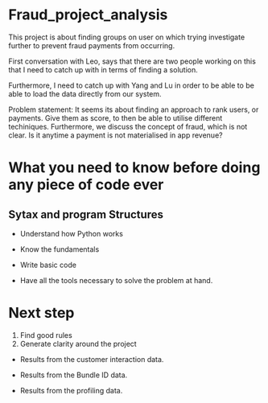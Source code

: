 # Fraud_project_analysis



This project is about finding groups on user on which trying investigate further to prevent fraud payments from occurring. 

First conversation with Leo, says that there are two people working on this that I need to catch up with in terms of finding a solution. 

Furthermore, I need to catch up with Yang and Lu in order to be able to be able to load the data directly from our system. 


Problem statement: It seems its about finding an approach to rank users, or payments. Give them as score, to then
be able to utilise different techiniques. Furthermore, we discuss the concept of fraud, which is not clear. Is it anytime a payment is 
not materialised in app revenue? 



# What you need to know before doing any piece of code ever 

## Sytax and program Structures 

- Understand how Python works 

- Know the fundamentals 

- Write basic code 

- Have all the tools necessary to solve the problem at hand. 


# Next step 

1. Find good rules 
2. Generate clarity around the project 

- Results from the customer interaction data. 



- Results from the Bundle ID data. 

- Results from the profiling data. 